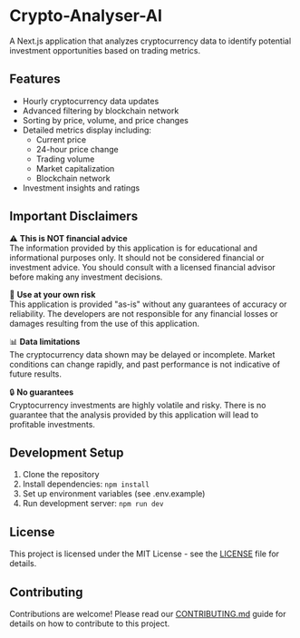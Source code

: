 # Crypto-Analyser-AI

A Next.js application that analyzes cryptocurrency data to identify potential investment opportunities based on trading metrics.

## Features

- Hourly cryptocurrency data updates
- Advanced filtering by blockchain network
- Sorting by price, volume, and price changes
- Detailed metrics display including:
  - Current price
  - 24-hour price change
  - Trading volume
  - Market capitalization
  - Blockchain network
- Investment insights and ratings

## Important Disclaimers

⚠️ **This is NOT financial advice**  
The information provided by this application is for educational and informational purposes only. It should not be considered financial or investment advice. You should consult with a licensed financial advisor before making any investment decisions.

💸 **Use at your own risk**  
This application is provided "as-is" without any guarantees of accuracy or reliability. The developers are not responsible for any financial losses or damages resulting from the use of this application.

📊 **Data limitations**  
The cryptocurrency data shown may be delayed or incomplete. Market conditions can change rapidly, and past performance is not indicative of future results.

🔒 **No guarantees**  
Cryptocurrency investments are highly volatile and risky. There is no guarantee that the analysis provided by this application will lead to profitable investments.

## Development Setup

1. Clone the repository
2. Install dependencies: `npm install`
3. Set up environment variables (see .env.example)
4. Run development server: `npm run dev`

## License

This project is licensed under the MIT License - see the [LICENSE](LICENSE) file for details.

## Contributing

Contributions are welcome! Please read our [CONTRIBUTING.md](CONTRIBUTING.md) guide for details on how to contribute to this project.
